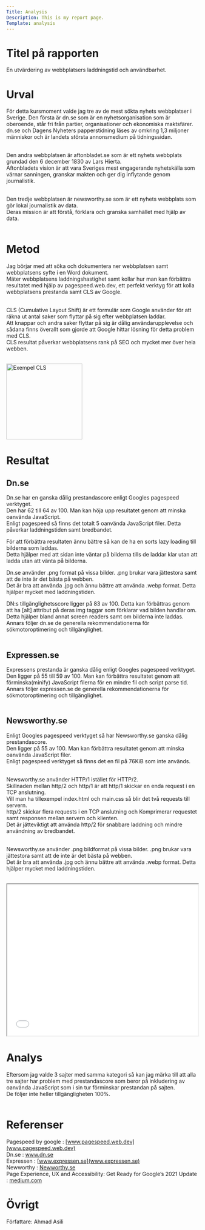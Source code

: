 ```yaml
---
Title: Analysis
Description: This is my report page.
Template: analysis
---
```

Titel på rapporten
=====================
En utvärdering av webbplatsers laddningstid och användbarhet. 

Urval 
=====================

För detta kursmoment valde jag tre av de mest sökta nyhets webbplatser i Sverige. Den första är dn.se som är en nyhetsorganisation som är oberoende, står fri från partier, organisationer och ekonomiska maktsfärer.<br>
dn.se och Dagens Nyheters papperstidning läses av omkring 1,3 miljoner människor och är landets största annonsmedium på tidningssidan.<br><br>

Den andra webbplatsen är aftonbladet.se som är ett nyhets webbplats grundad den 6 december 1830 av Lars Hierta.<br>
Aftonbladets vision är att vara Sveriges mest engagerande nyhetskälla som värnar sanningen, granskar makten och ger dig inflytande genom journalistik. <br><br>

Den tredje webbplatsen är newsworthy.se som är ett nyhets webbplats som gör lokal journalistik av data. <br>
Deras mission är att förstå, förklara och granska samhället med hjälp av data. <br><br>

Metod 
=====================

Jag börjar med att söka och dokumentera ner webbplatsen samt webbplatsens syfte i en Word dokument.<br>
Mäter webbplatsens laddningshastighet samt kollar hur man kan förbättra resultatet med hjälp av pagespeed.web.dev, ett perfekt verktyg för att kolla webbplatsens prestanda samt CLS av Google. <br><br>

CLS (Cumulative Layout Shift) är ett formulär som Google använder för att räkna ut antal saker som flyttar på sig efter webbplatsen laddar.<br>
Att knappar och andra saker flyttar på sig är dålig användarupplevelse och sådana finns överallt som gjorde att Google hittar lösning för detta problem med CLS.<br>
CLS resultat påverkar webbplatsens rank på SEO och mycket mer över hela webben. <br><br>

![Exempel CLS](%base_url%/image/cls.gif)


<style type='text/css'>
    img { height: 200px }
</style>


Resultat 
=====================

Dn.se
-----------

Dn.se har en ganska dålig prestandascore enligt Googles pagespeed verktyget.<br>
Den har 62 till 64 av 100. Man kan höja upp resultatet genom att minska oanvända JavaScript.<br>
Enligt pagespeed så finns det totalt 5 oanvända JavaScript filer. Detta påverkar laddningstiden samt bredbandet.<br>

För att förbättra resultaten ännu bättre så kan de ha en sorts lazy loading till bilderna som laddas. <br>
Detta hjälper med att sidan inte väntar på bilderna tills de laddar klar utan att ladda utan att vänta på bilderna. <br>

Dn.se använder .png format på vissa bilder. .png brukar vara jättestora samt att de inte är det bästa på webben.<br>
Det är bra att använda .jpg och ännu bättre att använda .webp format. Detta hjälper mycket med laddningstiden. <br>

DN:s tillgänglighetsscore ligger på 83 av 100. Detta kan förbättras genom att ha [alt] attribut på deras img taggar som förklarar vad bilden handlar om.<br>
Detta hjälper bland annat screen readers samt om bilderna inte laddas. Annars följer dn.se de generella rekommendationerna för sökmotoroptimering och tillgänglighet. <br><br>

Expressen.se 
-----------

Expressens prestanda är ganska dålig enligt Googles pagespeed verktyget.<br>
Den ligger på 55 till 59 av 100. Man kan förbättra resultatet genom att förminska(minify) JavaScript filerna för en mindre fil och script parse tid. <br>
Annars följer expressen.se de generella rekommendationerna för sökmotoroptimering och tillgänglighet. <br><br>

Newsworthy.se 
-----------

Enligt Googles pagespeed verktyget så har Newsworthy.se ganska dålig prestandascore.<br>
Den ligger på 55 av 100. Man kan förbättra resultatet genom att minska oanvända JavaScript filer.<br>
Enligt pagespeed verktyget så finns det en fil på 76KiB som inte används. <br><br>

Newsworthy.se använder HTTP/1 istället för HTTP/2. <br>
Skillnaden mellan http/2 och http/1 är att http/1 skickar en enda request i en TCP anslutning. <br>
Vill man ha tillexempel index.html och main.css så blir det två requests till servern.<br>
 http/2 skickar flera requests i en TCP anslutning och Komprimerar requestet samt responsen mellan servern och klienten. <br>
 Det är jätteviktigt att använda http/2 för snabbare laddning och mindre användning av bredbandet. <br><br>

Newsworthy.se använder .png bildformat på vissa bilder. .png brukar vara jättestora samt att de inte är det bästa på webben.<br>
Det är bra att använda .jpg och ännu bättre att använda .webp format. Detta hjälper mycket med laddningstiden. <br><br>

<iframe src="%base_url%/sheets/load/index.html" height= "400" width= "100%"></iframe>

Analys 
=====================

Eftersom jag valde 3 sajter med samma kategori så kan jag märka till att alla tre sajter har problem med prestandascore som beror på inkludering av oanvända JavaScript som i sin tur förminskar prestandan på sajten.<br>
De följer inte heller tillgängligheten 100%. <br><br>

Referenser 
=====================

Pagespeed by google : [www.pagespeed.web.dev](www.pagespeed.web.dev)<br>
Dn.se : [www.dn.se ](www.Dn.se )<br>
Expressen : [www.expressen.se](www.expressen.se)<br>
Newworthy : [Newworthy.se](Newworthy.se )<br>
Page Experience, UX and Accessibility: Get Ready for Google’s 2021 Update : [medium.com](https://medium.com/swlh/page-experience-ux-and-accessibility-get-ready-for-googles-2021-update-4ba70f10caac)


Övrigt 
=====================

Författare: Ahmad Asili 

 